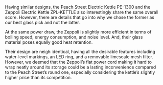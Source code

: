 Having similar designs, the Peach Street Electric Kettle PE-1300 and the Zeppoli Electric Kettle ZPL-KETTLE also interestingly share the same overall score. However, there are details that go into why we chose the former as our best glass pick and not the latter.

At the same power draw, the Zeppoli is slightly more efficient in terms of boiling speed, energy consumption, and noise level. And, their glass material poses equally good heat retention.

Their design are neigh identical, having all the desirable features including water-level markings, an LED ring, and a removable limescale mesh filter. However, we deemed that the Zeppoli’s flat power cord making it hard to wrap neatly around its storage could be a lasting inconvenience compared to the Peach Street’s round one, especially considering the kettle’s slightly higher price than its competition.